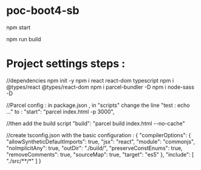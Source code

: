 # poc-boot4-sb

npm start

npm run build

# Project settings steps :

//dependencies
npm init -y
npm i react react-dom typescript
npm i @types/react @types/react-dom
npm i parcel-bundler -D
npm i node-sass -D



//Parcel config : in package.json , in "scripts" change the line "test : echo ..." to :
    "start": "parcel index.html -p 3000",

//then add the build script
    "build": "parcel build index.html --no-cache"

//create tsconfig.json with the basic configuration :
{
    "compilerOptions": {
      "allowSyntheticDefaultImports": true,
      "jsx": "react",
      "module": "commonjs",
      "noImplicitAny": true,
      "outDir": "./build/",
      "preserveConstEnums": true,
      "removeComments": true,
      "sourceMap": true,
      "target": "es5"
    },
    "include": [
      "./src/**/*"
    ]
  }